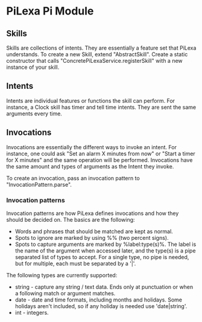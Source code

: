 # PiLexa Pi Module
## Skills
Skills are collections of intents. They are essentially a feature set that PiLexa understands. To create a new Skill, extend "AbstractSkill". Create a static constructor that calls "ConcretePiLexaService.registerSkill" with a new instance of your skill.

## Intents
Intents are individual features or functions the skill can perform. For instance, a Clock skill has timer and tell time intents. They are sent the same arguments every time.

## Invocations
Invocations are essentially the different ways to invoke an intent. For instance, one could ask "Set an alarm X minutes from now" or "Start a timer for X minutes" and the same operation will be performed. Invocations have the same amount and types of arguments as the Intent they invoke.

To create an invocation, pass an invocation pattern to "InvocationPattern.parse".

### Invocation patterns
Invocation patterns are how PiLexa defines invocations and how they should be decided on. The basics are the following:
* Words and phrases that should be matched are kept as normal.
* Spots to ignore are marked by using %% (two percent signs).
* Spots to capture arguments are marked by %label:type(s)%. The label is the name of the argument when accessed later, and the type(s) is a pipe separated list of types to accept. For a single type, no pipe is needed, but for multiple, each must be separated by a '|'.

The following types are currently supported:
* string - capture any string / text data. Ends only at punctuation or when a following match or argument matches.
* date - date and time formats, including months and holidays. Some holidays aren't included, so if any holiday is needed use 'date|string'.
* int - integers.
